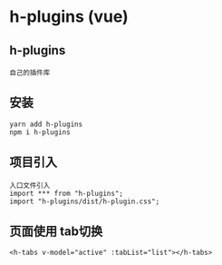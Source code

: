 # h-plugins (vue)

## h-plugins
```
自己的插件库
```

## 安装
```
yarn add h-plugins
npm i h-plugins
```
## 项目引入
```
入口文件引入
import *** from "h-plugins";
import "h-plugins/dist/h-plugin.css";
```
## 页面使用 tab切换
```
<h-tabs v-model="active" :tabList="list"></h-tabs>
```
